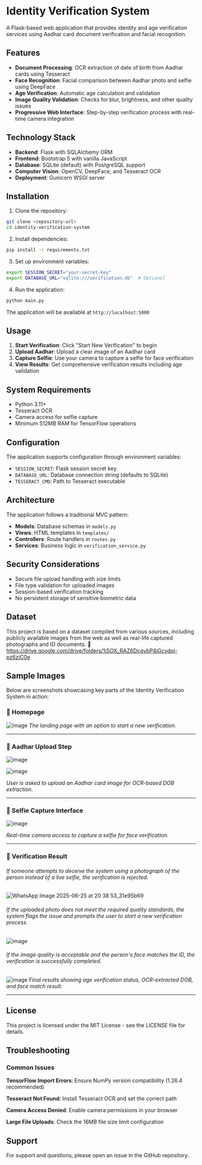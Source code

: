 # Identity Verification System

A Flask-based web application that provides identity and age verification services using Aadhar card document verification and facial recognition.

## Features

- **Document Processing**: OCR extraction of date of birth from Aadhar cards using Tesseract
- **Face Recognition**: Facial comparison between Aadhar photo and selfie using DeepFace
- **Age Verification**: Automatic age calculation and validation
- **Image Quality Validation**: Checks for blur, brightness, and other quality issues
- **Progressive Web Interface**: Step-by-step verification process with real-time camera integration

## Technology Stack

- **Backend**: Flask with SQLAlchemy ORM
- **Frontend**: Bootstrap 5 with vanilla JavaScript
- **Database**: SQLite (default) with PostgreSQL support
- **Computer Vision**: OpenCV, DeepFace, and Tesseract OCR
- **Deployment**: Gunicorn WSGI server

## Installation

1. Clone the repository:

```bash
git clone <repository-url>
cd identity-verification-system
```

2. Install dependencies:

```bash
pip install -r requirements.txt
```

3. Set up environment variables:

```bash
export SESSION_SECRET="your-secret-key"
export DATABASE_URL="sqlite:///verification.db"  # Optional
```

4. Run the application:

```bash
python main.py
```

The application will be available at `http://localhost:5000`

## Usage

1. **Start Verification**: Click "Start New Verification" to begin
2. **Upload Aadhar**: Upload a clear image of an Aadhar card
3. **Capture Selfie**: Use your camera to capture a selfie for face verification
4. **View Results**: Get comprehensive verification results including age validation

## System Requirements

- Python 3.11+
- Tesseract OCR
- Camera access for selfie capture
- Minimum 512MB RAM for TensorFlow operations

## Configuration

The application supports configuration through environment variables:

- `SESSION_SECRET`: Flask session secret key
- `DATABASE_URL`: Database connection string (defaults to SQLite)
- `TESSERACT_CMD`: Path to Tesseract executable

## Architecture

The application follows a traditional MVC pattern:

- **Models**: Database schemas in `models.py`
- **Views**: HTML templates in `templates/`
- **Controllers**: Route handlers in `routes.py`
- **Services**: Business logic in `verification_service.py`

## Security Considerations

- Secure file upload handling with size limits
- File type validation for uploaded images
- Session-based verification tracking
- No persistent storage of sensitive biometric data

## Dataset
This project is based on a dataset compiled from various sources, including publicly available images from the web as well as real-life captured photographs and ID documents.
🔗 https://drive.google.com/drive/folders/1iSOX_RAZ6DcgybP4jGcydqi-pz6ziC0e

## Sample Images

Below are screenshots showcasing key parts of the Identity Verification System in action:


### 🔹 Homepage
![image](https://github.com/user-attachments/assets/95c91168-63ac-4527-915d-4897962ff118)
*The landing page with an option to start a new verification.*

---

### 🔹 Aadhar Upload Step
![image](https://github.com/user-attachments/assets/3b185575-01bf-4e5b-8597-7e18bcaa7bb9)


![image](https://github.com/user-attachments/assets/1ad51d8d-5498-4c72-9c1d-08d0ab57b586)

*User is asked to upload an Aadhar card image for OCR-based DOB extraction.*

---

### 🔹 Selfie Capture Interface
![image](https://github.com/user-attachments/assets/73a946fe-fe87-4a9e-a365-ecda5b4aec32)

*Real-time camera access to capture a selfie for face verification.*

---

### 🔹 Verification Result
###### If someone attempts to deceive the system using a photograph of the person instead of a live selfie, the verification is rejected.
![WhatsApp Image 2025-06-25 at 20 38 53_31e95b69](https://github.com/user-attachments/assets/e8c8ec5b-1d34-4b57-809e-dd20383e2bcf)
###### If the uploaded photo does not meet the required quality standards, the system flags the issue and prompts the user to start a new verification process.
![image](https://github.com/user-attachments/assets/3aa15475-4993-4233-a2ca-d6d16f80aa64)


###### If the image quality is acceptable and the person's face matches the ID, the verification is successfully completed.
![image](https://github.com/user-attachments/assets/afca3874-8999-4833-b455-3998f0a9199c)
*Final results showing age verification status, OCR-extracted DOB, and face match result.*

---

## License

This project is licensed under the MIT License - see the LICENSE file for details.

## Troubleshooting

### Common Issues

**TensorFlow Import Errors**: Ensure NumPy version compatibility (1.26.4 recommended)

**Tesseract Not Found**: Install Tesseract OCR and set the correct path

**Camera Access Denied**: Enable camera permissions in your browser

**Large File Uploads**: Check the 16MB file size limit configuration

## Support

For support and questions, please open an issue in the GitHub repository.
